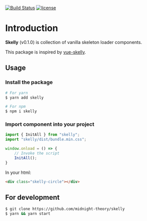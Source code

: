 [![Build Status](https://api.travis-ci.org/midnight-theory/skelly.svg?branch=master)](https://travis-ci.org/midnight-theory/skelly)
[![license](https://img.shields.io/github/license/midnight-theory/skelly.svg)](https://github.com/midnight-theory/skelly/blob/master/LICENSE)

# Introduction
**Skelly** (v0.1.0) is collection of vanilla skeleton loader components.

This package is inspired by [vue-skelly](https://github.com/kyleoliveiro/vue-skelly).


## Usage
### Install the package
```bash
# For yarn
$ yarn add skelly

# For npm
$ npm i skelly
```

### Import component into your project
```javascript
import { InitAll } from "skelly";
import "skelly/dist/bundle.min.css";

window.onload = () => {
    // Invoke the script
    InitAll();
}
```

In your html:
```html
<div class="skelly-circle"></div>
```

## For development
```bash
$ git clone https://github.com/midnight-theory/skelly
$ yarn && yarn start
```